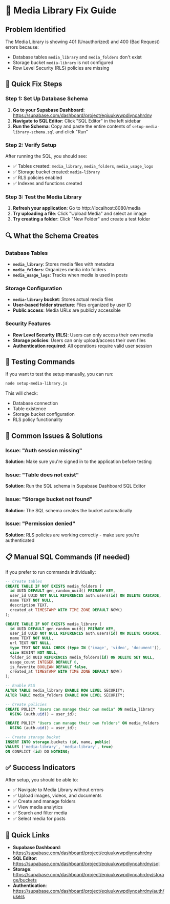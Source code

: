 # 🔧 Media Library Fix Guide

## Problem Identified
The Media Library is showing 401 (Unauthorized) and 400 (Bad Request) errors because:
- Database tables `media_library` and `media_folders` don't exist
- Storage bucket `media-library` is not configured
- Row Level Security (RLS) policies are missing

## 🚀 Quick Fix Steps

### Step 1: Set Up Database Schema
1. **Go to your Supabase Dashboard**: https://supabase.com/dashboard/project/eqiuukwwpdiyncahrdny
2. **Navigate to SQL Editor**: Click "SQL Editor" in the left sidebar
3. **Run the Schema**: Copy and paste the entire contents of `setup-media-library-schema.sql` and click "Run"

### Step 2: Verify Setup
After running the SQL, you should see:
- ✅ Tables created: `media_library`, `media_folders`, `media_usage_logs`
- ✅ Storage bucket created: `media-library`
- ✅ RLS policies enabled
- ✅ Indexes and functions created

### Step 3: Test the Media Library
1. **Refresh your application**: Go to http://localhost:8080/media
2. **Try uploading a file**: Click "Upload Media" and select an image
3. **Try creating a folder**: Click "New Folder" and create a test folder

## 🔍 What the Schema Creates

### Database Tables
- **`media_library`**: Stores media files with metadata
- **`media_folders`**: Organizes media into folders
- **`media_usage_logs`**: Tracks when media is used in posts

### Storage Configuration
- **`media-library` bucket**: Stores actual media files
- **User-based folder structure**: Files organized by user ID
- **Public access**: Media URLs are publicly accessible

### Security Features
- **Row Level Security (RLS)**: Users can only access their own media
- **Storage policies**: Users can only upload/access their own files
- **Authentication required**: All operations require valid user session

## 🧪 Testing Commands

If you want to test the setup manually, you can run:

```bash
node setup-media-library.js
```

This will check:
- Database connection
- Table existence
- Storage bucket configuration
- RLS policy functionality

## 🚨 Common Issues & Solutions

### Issue: "Auth session missing"
**Solution**: Make sure you're signed in to the application before testing

### Issue: "Table does not exist"
**Solution**: Run the SQL schema in Supabase Dashboard SQL Editor

### Issue: "Storage bucket not found"
**Solution**: The SQL schema creates the bucket automatically

### Issue: "Permission denied"
**Solution**: RLS policies are working correctly - make sure you're authenticated

## 📋 Manual SQL Commands (if needed)

If you prefer to run commands individually:

```sql
-- Create tables
CREATE TABLE IF NOT EXISTS media_folders (
  id UUID DEFAULT gen_random_uuid() PRIMARY KEY,
  user_id UUID NOT NULL REFERENCES auth.users(id) ON DELETE CASCADE,
  name TEXT NOT NULL,
  description TEXT,
  created_at TIMESTAMP WITH TIME ZONE DEFAULT NOW()
);

CREATE TABLE IF NOT EXISTS media_library (
  id UUID DEFAULT gen_random_uuid() PRIMARY KEY,
  user_id UUID NOT NULL REFERENCES auth.users(id) ON DELETE CASCADE,
  name TEXT NOT NULL,
  url TEXT NOT NULL,
  type TEXT NOT NULL CHECK (type IN ('image', 'video', 'document')),
  size BIGINT NOT NULL,
  folder_id UUID REFERENCES media_folders(id) ON DELETE SET NULL,
  usage_count INTEGER DEFAULT 0,
  is_favorite BOOLEAN DEFAULT false,
  created_at TIMESTAMP WITH TIME ZONE DEFAULT NOW()
);

-- Enable RLS
ALTER TABLE media_library ENABLE ROW LEVEL SECURITY;
ALTER TABLE media_folders ENABLE ROW LEVEL SECURITY;

-- Create policies
CREATE POLICY "Users can manage their own media" ON media_library
  USING (auth.uid() = user_id);

CREATE POLICY "Users can manage their own folders" ON media_folders
  USING (auth.uid() = user_id);

-- Create storage bucket
INSERT INTO storage.buckets (id, name, public) 
VALUES ('media-library', 'media-library', true)
ON CONFLICT (id) DO NOTHING;
```

## ✅ Success Indicators

After setup, you should be able to:
- ✅ Navigate to Media Library without errors
- ✅ Upload images, videos, and documents
- ✅ Create and manage folders
- ✅ View media analytics
- ✅ Search and filter media
- ✅ Select media for posts

## 🔗 Quick Links
- **Supabase Dashboard**: https://supabase.com/dashboard/project/eqiuukwwpdiyncahrdny
- **SQL Editor**: https://supabase.com/dashboard/project/eqiuukwwpdiyncahrdny/sql
- **Storage**: https://supabase.com/dashboard/project/eqiuukwwpdiyncahrdny/storage/buckets
- **Authentication**: https://supabase.com/dashboard/project/eqiuukwwpdiyncahrdny/auth/users
